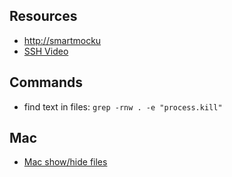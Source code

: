 ## Resources
* [http://smartmocku](http://smartmocku)
* [SSH Video](http://build-podcast.com/ssh/)

## Commands
* find text in files: `grep -rnw . -e "process.kill"`

## Mac
* [Mac show/hide files](http://ianlunn.co.uk/articles/quickly-showhide-hidden-files-mac-os-x-mavericks/)
